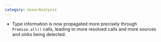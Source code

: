 ```yaml
---
category: minorAnalysis
---
```

* Type information is now propagated more precisely through `Promise.all()` calls,
  leading to more resolved calls and more sources and sinks being detected.
